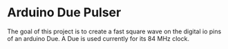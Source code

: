 Arduino Due Pulser
==================

The goal of this project is to create a fast square wave on the
digital io pins of an arduino Due. A Due is used currently for
its 84 MHz clock.
